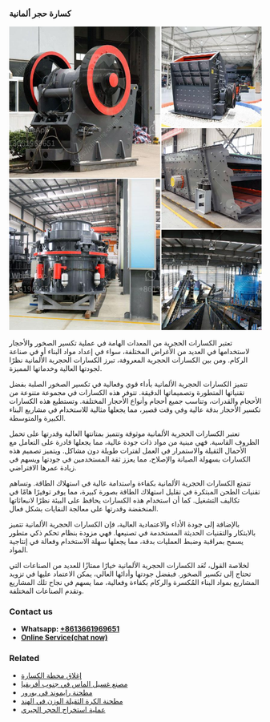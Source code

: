 <h3>كسارة حجر ألمانية</h3><img src='1701853129.jpg' alt=''><p>تعتبر الكسارات الحجرية من المعدات الهامة في عملية تكسير الصخور والأحجار لاستخدامها في العديد من الأغراض المختلفة، سواء في إعداد مواد البناء أو في صناعة الركام. ومن بين الكسارات الحجرية المعروفة، تبرز الكسارات الحجرية الألمانية نظرًا لجودتها العالية وخدماتها المميزة.</p><p>تتميز الكسارات الحجرية الألمانية بأداء قوي وفعالية في تكسير الصخور الصلبة بفضل تقنياتها المتطورة وتصميماتها الدقيقة. تتوفر هذه الكسارات في مجموعة متنوعة من الأحجام والقدرات، وتناسب جميع أحجام وأنواع الأحجار المختلفة. وتستطيع هذه الكسارات تكسير الأحجار بدقة عالية وفي وقت قصير، مما يجعلها مثالية للاستخدام في مشاريع البناء الكبيرة والمتوسطة.</p><p>تعتبر الكسارات الحجرية الألمانية موثوقة وتتميز بمتانتها العالية وقدرتها على تحمل الظروف القاسية. فهي مبنية من مواد ذات جودة عالية، مما يجعلها قادرة على التعامل مع الأحمال الثقيلة والاستمرار في العمل لفترات طويلة دون مشاكل. ويتميز تصميم هذه الكسارات بسهولة الصيانة والإصلاح، مما يعزز ثقة المستخدمين في جودتها ويسهم في زيادة عمرها الافتراضي.</p><p>تتمتع الكسارات الحجرية الألمانية بكفاءة واستدامة عالية في استهلاك الطاقة. وتساهم تقنيات الطحن المبتكرة في تقليل استهلاك الطاقة بصورة كبيرة، مما يوفر توفيرًا هامًا في تكاليف التشغيل. كما أن استخدام هذه الكسارات يحافظ على البيئة نظرًا لانبعاثاتها المنخفضة وقدرتها على معالجة النفايات بشكل فعال.</p><p>بالإضافة إلى جودة الأداء والاعتمادية العالية، فإن الكسارات الحجرية الألمانية تتميز بالابتكار والتقنيات الحديثة المستخدمة في تصنيعها. فهي مزودة بنظام تحكم ذكي متطور يسمح بمراقبة وضبط العمليات بدقة، مما يجعلها سهلة الاستخدام وفعالة في إنتاجية المواد.</p><p>لخلاصة القول، تُعَد الكسارات الحجرية الألمانية خيارًا ممتازًا للعديد من الصناعات التي تحتاج إلى تكسير الصخور. فبفضل جودتها وأدائها العالي، يمكن الاعتماد عليها في تزويد المشاريع بمواد البناء المُكسرة والركام بكفاءة وفعالية، مما يسهم في نجاح تلك المشاريع وتقدم الصناعات المختلفة.</p><h3>Contact us</h3><ul><li><strong>Whatsapp:&nbsp;<a href="https://wa.me/8613661969651">+8613661969651</a></strong></li><li><a href="https://swt.shibang-china.com/?git&amp;zhl&amp;كسارة حجر ألمانية"><strong>Online Service(chat now)</strong></a></li></ul><h3>Related</h3><ul><li><a href='إغلاق محطة الكسارة.md'>إغلاق محطة الكسارة</a></li><li><a href='مصنع غسيل الماس في جنوب أفريقيا.md'>مصنع غسيل الماس في جنوب أفريقيا</a></li><li><a href='مطحنة رايموند في بورور.md'>مطحنة رايموند في بورور</a></li><li><a href='مطحنة الكرة الثقيلة الوزن في الهند.md'>مطحنة الكرة الثقيلة الوزن في الهند</a></li><li><a href='عملية استخراج الحجر الجيري.md'>عملية استخراج الحجر الجيري</a></li></ul>
